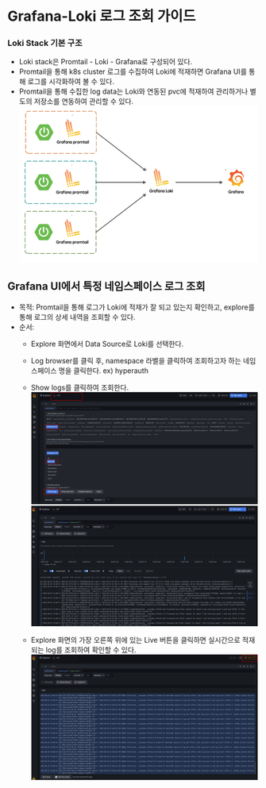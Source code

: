 # Grafana-Loki 로그 조회 가이드

### Loki Stack 기본 구조
* Loki stack은 Promtail - Loki - Grafana로 구성되어 있다.
* Promtail을 통해 k8s cluster 로그를 수집하여 Loki에 적재하면 Grafana UI를 통해 로그를 시각화하여 볼 수 있다.
* Promtail을 통해 수집한 log data는 Loki와 연동된 pvc에 적재하여 관리하거나 별도의 저장소를 연동하여 관리할 수 있다.
![image](../figure/loki-stack.png)

## Grafana UI에서 특정 네임스페이스 로그 조회
* 목적: Promtail을 통해 로그가 Loki에 적재가 잘 되고 있는지 확인하고, explore를 통해 로그의 상세 내역을 조회할 수 있다.
* 순서: 
    * Explore 화면에서 Data Source로 Loki를 선택한다.
    * Log browser를 클릭 후, namespace 라벨을 클릭하여 조회하고자 하는 네임스페이스 명을 클릭한다. ex) hyperauth
    * Show logs를 클릭하여 조회한다.
![image](../figure/grafana-log.png)
![image](../figure/grafana-log2.png)

    * Explore 화면의 가장 오른쪽 위에 있는 Live 버튼을 클릭하면 실시간으로 적재되는 log를 조회하여 확인할 수 있다.
![image](../figure/grafana-live.png)
